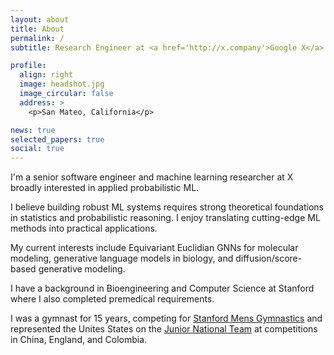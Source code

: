 ```yaml
---
layout: about
title: About
permalink: /
subtitle: Research Engineer at <a href='http://x.company'>Google X</a>.

profile:
  align: right
  image: headshot.jpg
  image_circular: false
  address: >
    <p>San Mateo, California</p>

news: true
selected_papers: true
social: true
---
```


I'm a senior software engineer and machine learning researcher at X
broadly interested in applied probabilistic ML.

I believe building robust ML systems requires strong theoretical foundations
in statistics and probabilistic reasoning. I enjoy translating cutting-edge
ML methods into practical applications.

My current interests include Equivariant Euclidian GNNs for molecular modeling,
generative language models in biology, and diffusion/score-based generative
modeling.

I have a background in Bioengineering and Computer Science at Stanford where
I also completed premedical requirements.

I was a gymnast for 15 years, competing for [Stanford Mens
Gymnastics](https://gostanford.com/sports/mens-gymnastics) and represented the
Unites States on the [Junior National
Team](https://usagym.org/pages/athletes/athleteListDetail.html?id=113855) at
competitions in China, England, and Colombia.
